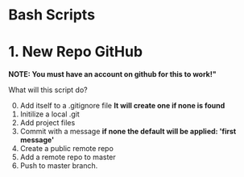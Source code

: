 # Bash Scripts

# 1. New Repo GitHub
**NOTE: You must have an account on github for this to work!"**

What will this script do?

0. Add itself to a .gitignore file **It will create one if none is found**
1. Initilize a local .git
2. Add project files 
3. Commit with a message **if none the default will be applied: 'first message'**
4. Create a public remote repo
5. Add a remote repo to master 
6. Push to master branch.